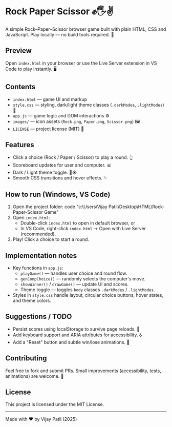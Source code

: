 # Rock Paper Scissor ✊🖐️✌️

A simple Rock–Paper–Scissor browser game built with plain HTML, CSS and JavaScript. Play locally — no build tools required. 🎯

## Preview
Open `index.html` in your browser or use the Live Server extension in VS Code to play instantly. 🖥️

## Contents
- `index.html` — game UI and markup
- `style.css` — styling, dark/light theme classes (`.darkModes`, `.lightModes`) 🎨
- `app.js` — game logic and DOM interactions ⚙️
- `images/` — icon assets (`Rock.png`, `Paper.png`, `Scissor.png`) 🖼️
- `LICENSE` — project license (MIT) 📜

## Features
- Click a choice (Rock / Paper / Scissor) to play a round. 👆
- Scoreboard updates for user and computer. 📊
- Dark / Light theme toggle. 🌙☀️
- Smooth CSS transitions and hover effects. ✨

## How to run (Windows, VS Code)
1. Open the project folder:
   code "c:\Users\Vijay Patil\Desktop\HTML\Rock-Paper-Scissor Game"
2. Open `index.html`:
   - Double-click `index.html` to open in default browser, or
   - In VS Code, right-click `index.html` -> Open with Live Server (recommended).
3. Play! Click a choice to start a round.

## Implementation notes
- Key functions in `app.js`:
  - `playGame()` — handles user choice and round flow.
  - `genCompChoice()` — randomly selects the computer's move.
  - `showWinner()` / `drawGame()` — update UI and scores.
  - Theme toggle — toggles `body` classes `.darkModes` / `.lightModes`.
- Styles in `style.css` handle layout, circular choice buttons, hover states, and theme colors.

## Suggestions / TODO
- Persist scores using localStorage to survive page reloads. 💾
- Add keyboard support and ARIA attributes for accessibility. ♿
- Add a "Reset" button and subtle win/lose animations. 🎉

## Contributing
Feel free to fork and submit PRs. Small improvements (accessibility, tests, animations) are welcome. 🔧

## License
This project is licensed under the MIT License.

---
Made with ❤️ by Vijay Patil (2025)
